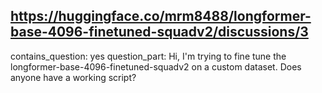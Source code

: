 ## https://huggingface.co/mrm8488/longformer-base-4096-finetuned-squadv2/discussions/3

contains_question: yes
question_part: Hi, I'm trying to fine tune the longformer-base-4096-finetuned-squadv2 on a custom dataset. Does anyone have a working script?